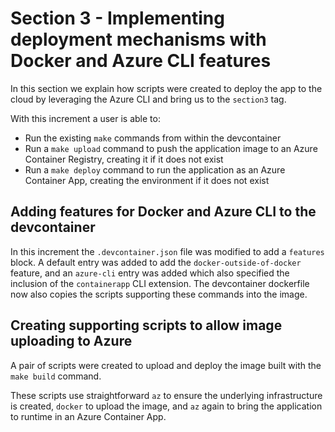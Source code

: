 # Section 3 - Implementing deployment mechanisms with Docker and Azure CLI features

In this section we explain how scripts were created to deploy the app to the cloud by leveraging the Azure CLI and bring us to the `section3` tag.

With this increment a user is able to:
- Run the existing `make` commands from within the devcontainer
- Run a `make upload` command to push the application image to an Azure Container Registry, creating it if it does not exist
- Run a `make deploy` command to run the application as an Azure Container App, creating the environment if it does not exist

## Adding features for Docker and Azure CLI to the devcontainer

In this increment the `.devcontainer.json` file was modified to add a `features` block.
A default entry was added to add the `docker-outside-of-docker` feature, and an `azure-cli` entry was added which also specified the inclusion of the `containerapp` CLI extension.
The devcontainer dockerfile now also copies the scripts supporting these commands into the image.

## Creating supporting scripts to allow image uploading to Azure

A pair of scripts were created to upload and deploy the image built with the `make build` command.

These scripts use straightforward `az` to ensure the underlying infrastructure is created, `docker` to upload the image, and `az` again to bring the application to runtime in an Azure Container App.
